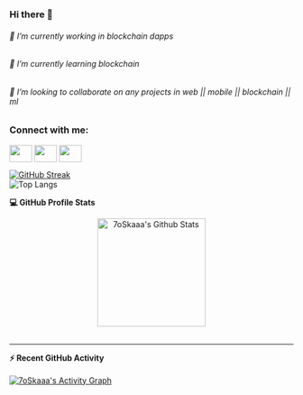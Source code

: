 ### Hi there 👋

###### 🔭 I’m currently working in blockchain dapps
###### 🌱 I’m currently learning blockchain
###### 👯 I’m looking to collaborate on any projects in web || mobile || blockchain || ml




<h3 align="left">Connect with me:</h3>
<p align="left">
<a href="your link" target="blank"><img align="center" src="https://cdn.jsdelivr.net/npm/simple-icons@3.0.1/icons/twitter.svg" alt="" height="30" width="40" /></a>
<a href="https://www.linkedin.com/in/sai-cherry-a59114211/" target="blank"><img align="center" src="https://cdn.jsdelivr.net/npm/simple-icons@3.0.1/icons/linkedin.svg" alt="" height="30" width="40" /></a>
<a href="your link" target="blank"><img align="center" src="https://cdn.jsdelivr.net/npm/simple-icons@3.0.1/icons/instagram.svg" alt="" height="30" width="40" /></a>




[![GitHub Streak](http://github-readme-streak-stats.herokuapp.com?user=saicherry93479&theme=tokyonight)](https://git.io/streak-stats)
  </br>
![Top Langs](https://github-readme-stats.vercel.app/api/top-langs/?username=saicherry93479&theme=tokyonight)

<summary><b>💻 GitHub Profile Stats</b></summary>
 
  <p align="center">
    <a href="https://github.com/anuraghazra/github-readme-stats"><img alt="7oSkaaa's Github Stats" src="https://github-readme-stats.vercel.app/api?username=saicherry93479&show_icons=true&count_private=true&theme=algolia" height="192px"/></a>
<br/>
  &nbsp;
	
----

  <summary><b>⚡ Recent GitHub Activity</b></summary>
  <br/>
   <a href="https://github.com/saicherry93479"><img alt="7oSkaaa's Activity Graph" src="https://activity-graph.herokuapp.com/graph?username=saicherry93479&custom_title=saicherry93479's%20Contribution%20Graph&theme=react-dark" /></a>
  <br/>


<br/>
